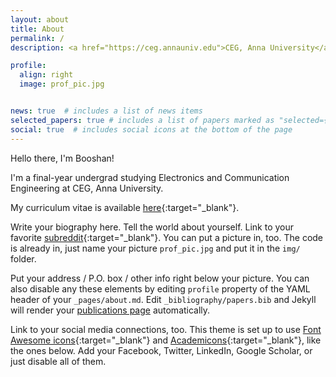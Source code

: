 ```yaml
---
layout: about
title: About
permalink: /
description: <a href="https://ceg.annauniv.edu">CEG, Anna University</a>

profile:
  align: right
  image: prof_pic.jpg


news: true  # includes a list of news items
selected_papers: true # includes a list of papers marked as "selected={true}"
social: true  # includes social icons at the bottom of the page
---
```


Hello there, I'm Booshan! 

I'm a final-year undergrad studying Electronics and Communication Engineering at CEG, Anna University.

My curriculum vitae is available [here](https://sribooshan.github.io/assets/pdf/example_pdf.pdf){:target="\_blank"}.

Write your biography here. Tell the world about yourself. Link to your favorite [subreddit](http://reddit.com){:target="\_blank"}. You can put a picture in, too. The code is already in, just name your picture `prof_pic.jpg` and put it in the `img/` folder.

Put your address / P.O. box / other info right below your picture. You can also disable any these elements by editing `profile` property of the YAML header of your `_pages/about.md`. Edit `_bibliography/papers.bib` and Jekyll will render your [publications page](/al-folio/publications/) automatically.

Link to your social media connections, too. This theme is set up to use [Font Awesome icons](http://fortawesome.github.io/Font-Awesome/){:target="\_blank"} and [Academicons](https://jpswalsh.github.io/academicons/){:target="\_blank"}, like the ones below. Add your Facebook, Twitter, LinkedIn, Google Scholar, or just disable all of them.
